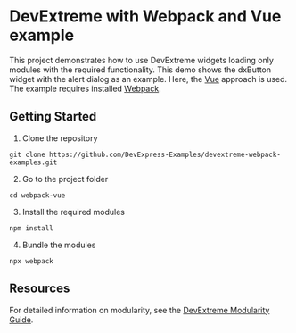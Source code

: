 # DevExtreme with Webpack and Vue example

This project demonstrates how to use DevExtreme widgets loading only modules with the required functionality. This demo shows the dxButton widget with the alert dialog as an example. Here, the [Vue](https://vuejs.org/) approach is used. The example requires installed [Webpack](http://webpack.github.io/docs/).

## Getting Started

1. Clone the repository
 ``` text
 git clone https://github.com/DevExpress-Examples/devextreme-webpack-examples.git
 ```

2. Go to the project folder
 ``` text
 cd webpack-vue
 ```

3. Install the required modules
 ``` text
 npm install
 ```

4. Bundle the modules
 ``` text
 npx webpack
 ```

## Resources

For detailed information on modularity, see the [DevExtreme Modularity Guide](https://js.devexpress.com/Documentation/Guide/Common/Modularity/Link_Modules/#Use_Webpack).
